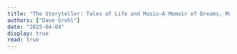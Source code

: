 ```yaml
---
title: "The Storyteller: Tales of Life and Music—A Memoir of Dreams, Music and Legendary Collaborations"
authors: ["Dave Grohl"]
date: "2025-04-04"
display: true
read: true
---
```



